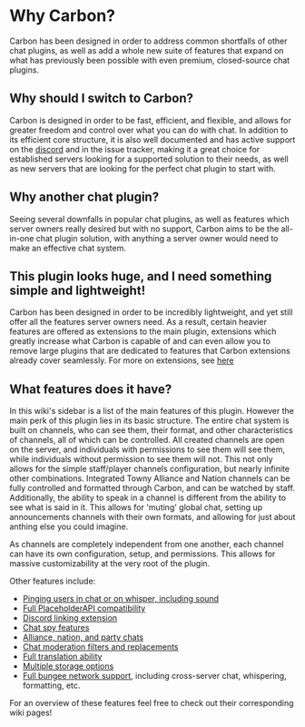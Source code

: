 # Why Carbon?

Carbon has been designed in order to address common shortfalls of other chat plugins, as well as add a whole new suite of features that expand on what has previously been possible with even premium, closed-source chat plugins.

## Why should I switch to Carbon?

Carbon is designed in order to be fast, efficient, and flexible, and allows for greater freedom and control over what you can do with chat. In addition to its efficient core structure, it is also well documented and has active support on the [discord](https://discord.gg/S8s75Yf) and in the issue tracker, making it a great choice for established servers looking for a supported solution to their needs, as well as new servers that are looking for the perfect chat plugin to start with.


## Why another chat plugin?

Seeing several downfalls in popular chat plugins, as well as features which server owners really desired but with no support, Carbon aims to be the all-in-one chat plugin solution, with anything a server owner would need to make an effective chat system.

## This plugin looks huge, and I need something simple and lightweight!

Carbon has been designed in order to be incredibly lightweight, and yet still offer all the features server owners need. As a result, certain heavier features are offered as extensions to the main plugin, extensions which greatly increase what Carbon is capable of and can even allow you to remove large plugins that are dedicated to features that Carbon extensions already cover seamlessly.
For more on extensions, see [here](Extensions)

## What features does it have?

In this wiki's sidebar is a list of the main features of this plugin. However the main perk of this plugin lies in its basic structure. The entire chat system is built on channels, who can see them, their format, and other characteristics of channels, all of which can be controlled. All created channels are open on the server, and individuals with permissions to see them will see them, while individuals without permission to see them will not. This not only allows for the simple staff/player channels configuration, but nearly infinite other combinations. Integrated Towny Alliance and Nation channels can be fully controlled and formatted through Carbon, and can be watched by staff. Additionally, the ability to speak in a channel is different from the ability to see what is said in it. This allows for 'muting' global chat, setting up announcements channels with their own formats, and allowing for just about anthing else you could imagine.

As channels are completely independent from one another, each channel can have its own configuration, setup, and permissions. This allows for massive customizability at the very root of the plugin.

Other features include:
- [Pinging users in chat or on whisper, including sound](Pings)
- [Full PlaceholderAPI compatibility](Placeholders)
- [Discord linking extension](Extensions)
- [Chat spy features](Chat-Spy)
- [Alliance, nation, and party chats](Advanced-Configuration)
- [Chat moderation filters and replacements](Filters)
- [Full translation ability](Locale)
- [Multiple storage options](Storage)
- [Full bungee network support](Advanced-Configuration#Bungee-Support), including cross-server chat, whispering, formatting, etc.

For an overview of these features feel free to check out their corresponding wiki pages!